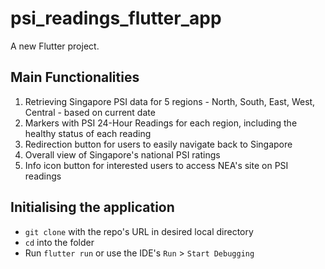 # psi_readings_flutter_app

A new Flutter project.

## Main Functionalities

1. Retrieving Singapore PSI data for 5 regions - North, South, East, West, Central - based on current date
2. Markers with PSI 24-Hour Readings for each region, including the healthy status of each reading
3. Redirection button for users to easily navigate back to Singapore
4. Overall view of Singapore's national PSI ratings
5. Info icon button for interested users to access NEA's site on PSI readings

## Initialising the application

- ```git clone``` with the repo's URL in desired local directory
- ```cd``` into the folder
- Run ```flutter run``` or use the IDE's ```Run``` > ```Start Debugging```
